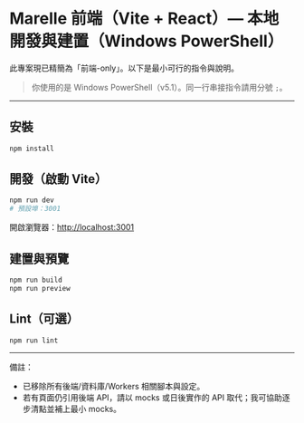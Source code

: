 # Marelle 前端（Vite + React）— 本地開發與建置（Windows PowerShell）

此專案現已精簡為「前端-only」。以下是最小可行的指令與說明。

> 你使用的是 Windows PowerShell（v5.1）。同一行串接指令請用分號 `;`。

---

## 安裝

```powershell
npm install
```

## 開發（啟動 Vite）

```powershell
npm run dev
# 預設埠：3001
```

開啟瀏覽器：<http://localhost:3001>

## 建置與預覽

```powershell
npm run build
npm run preview
```

## Lint（可選）

```powershell
npm run lint
```

---

備註：

- 已移除所有後端/資料庫/Workers 相關腳本與設定。
- 若有頁面仍引用後端 API，請以 mocks 或日後實作的 API 取代；我可協助逐步清點並補上最小 mocks。
